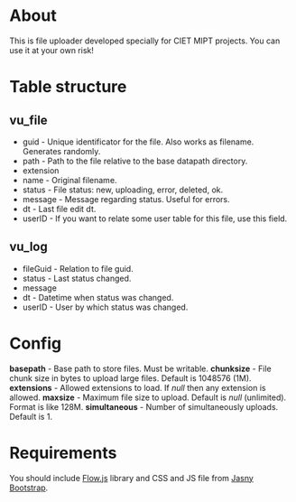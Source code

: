 # About
This is file uploader developed specially for CIET MIPT projects. You can use it at your own risk!

# Table structure
## vu_file
* guid - Unique identificator for the file. Also works as filename. Generates randomly.
* path - Path to the file relative to the base datapath directory.
* extension
* name - Original filename.
* status - File status: new, uploading, error, deleted, ok.
* message - Message regarding status. Useful for errors.
* dt - Last file edit dt.
* userID - If you want to relate some user table for this file, use this field.

## vu_log
* fileGuid - Relation to file guid.
* status - Last status changed.
* message
* dt - Datetime when status was changed.
* userID - User by which status was changed.

# Config

**basepath** - Base path to store files. Must be writable. 
**chunksize** - File chunk size in bytes to upload large files. Default is 1048576 (1M).
**extensions** - Allowed extensions to load. If _null_ then any extension is allowed.
**maxsize** - Maximum file size to upload. Default is _null_ (unlimited). Format is like 128M.
**simultaneous** - Number of simultaneously uploads. Default is 1.

# Requirements
You should include [Flow.js](https://github.com/flowjs/flow.js) library and CSS and JS file from [Jasny Bootstrap](https://github.com/jasny/bootstrap/).
